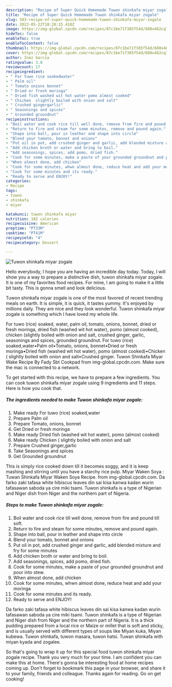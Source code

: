```yaml
---
description: "Recipe of Super Quick Homemade Tuwon shinkafa miyar zogale"
title: "Recipe of Super Quick Homemade Tuwon shinkafa miyar zogale"
slug: 583-recipe-of-super-quick-homemade-tuwon-shinkafa-miyar-zogale
date: 2022-05-22T18:28:15.418Z
image: https://img-global.cpcdn.com/recipes/87c1be71f385f54d/680x482cq70/tuwon-shinkafa-miyar-zogale-recipe-main-photo.jpg
hideToc: false
enableToc: true
enableTocContent: false
thumbnail: https://img-global.cpcdn.com/recipes/87c1be71f385f54d/680x482cq70/tuwon-shinkafa-miyar-zogale-recipe-main-photo.jpg
cover: https://img-global.cpcdn.com/recipes/87c1be71f385f54d/680x482cq70/tuwon-shinkafa-miyar-zogale-recipe-main-photo.jpg
author: Inez Garcia
ratingvalue: 3.8
reviewcount: 17
recipeingredient:
- " For tuwo rice soakedwater"
- " Palm oil"
- " Tomato onions bonnet"
- " Dried or fresh moringa"
- " Dried fish washed wit hot water pomo almost cooked"
- " Chicken  slightly boiled with onion and salt"
- " Crushed gingergarlic"
- " Seasonings and spices"
- " Grounded groundnut"
recipeinstructions:
- "Boil water and cook rice till well done, remove from fire and pound till soft."
- "Return to fire and steam for some minutes, remove and pound again."
- "Shape into ball, pour in leather and shape into circle"
- "Blend your tomato, bonnet and onions"
- "Put oil in pot, add crushed ginger and garlic, add blended mixture and fry for some minutes"
- "Add chicken broth or water and bring to boil."
- "Add seasonings, spices, add pomo, dried fish."
- "Cook for some minutes, make a paste of your grounded groundnut and pour into stew."
- "When almost done, add chicken"
- "Cook for some minutes, whwn almost done, reduce heat and add your moringa"
- "Cook for some minutes and its ready."
- "Ready to serve and ENJOY!"
categories:
- Recipe
tags:
- tuwon
- shinkafa
- miyar

katakunci: tuwon shinkafa miyar 
nutrition: 182 calories
recipecuisine: American
preptime: "PT33M"
cooktime: "PT41M"
recipeyield: "4"
recipecategory: Dessert

---
```



![Tuwon shinkafa miyar zogale](https://img-global.cpcdn.com/recipes/87c1be71f385f54d/680x482cq70/tuwon-shinkafa-miyar-zogale-recipe-main-photo.jpg)

Hello everybody, I hope you are having an incredible day today. Today, I will show you a way to prepare a distinctive dish, tuwon shinkafa miyar zogale. It is one of my favorites food recipes. For mine, I am going to make it a little bit tasty. This is gonna smell and look delicious.

Tuwon shinkafa miyar zogale is one of the most favored of recent trending meals on earth. It is simple, it is quick, it tastes yummy. It's enjoyed by millions daily. They are nice and they look wonderful. Tuwon shinkafa miyar zogale is something which I have loved my whole life.

For tuwo (rice) soaked, water, palm oil, tomato, onions, bonnet, dried or fresh moringa, dried fish (washed wit hot water), pomo (almost cooked), chicken (slightly boiled with onion and salt, crushed ginger, garlic, seasonings and spices, grounded groundnut. For tuwo (rice) soaked,water•Palm oil•Tomato, onions, bonnet•Dried or fresh moringa•Dried fish (washed wit hot water), pomo (almost cooked)•Chicken ( slightly boiled with onion and salt•Crushed ginger. Tuwon Shinkafa Miyar Wake Recipe By Fady Sbt Cookpad from img-global.cpcdn.com. Make sure the mac is connected to a network.


To get started with this recipe, we have to prepare a few ingredients. You can cook tuwon shinkafa miyar zogale using 9 ingredients and 11 steps. Here is how you cook that.

<!--inarticleads1-->

##### The ingredients needed to make Tuwon shinkafa miyar zogale:

1. Make ready  For tuwo (rice) soaked,water
1. Prepare  Palm oil
1. Prepare  Tomato, onions, bonnet
1. Get  Dried or fresh moringa
1. Make ready  Dried fish (washed wit hot water), pomo (almost cooked)
1. Make ready  Chicken ( slightly boiled with onion and salt
1. Prepare  Crushed ginger,garlic
1. Take  Seasonings and spices
1. Get  Grounded groundnut


This is simply rice cooked down till it becomes soggy, and it is keep mashing and stirring until you have a starchy rice pulp. Miyar Waken Soya : Tuwan Shinkafa Miyar Waken Soya Recipe. from img-global.cpcdn.com. Da farko zaki tafasa white hibiscus leaves din sai kisa kanwa kadan wurin tafasawan saboda ya cire miki tsami. Tuwon shinkafa is a type of Nigerian and Niger dish from Niger and the northern part of Nigeria. 

<!--inarticleads2-->

##### Steps to make Tuwon shinkafa miyar zogale:

1. Boil water and cook rice till well done, remove from fire and pound till soft.
1. Return to fire and steam for some minutes, remove and pound again.
1. Shape into ball, pour in leather and shape into circle
1. Blend your tomato, bonnet and onions
1. Put oil in pot, add crushed ginger and garlic, add blended mixture and fry for some minutes
1. Add chicken broth or water and bring to boil.
1. Add seasonings, spices, add pomo, dried fish.
1. Cook for some minutes, make a paste of your grounded groundnut and pour into stew.
1. When almost done, add chicken
1. Cook for some minutes, whwn almost done, reduce heat and add your moringa
1. Cook for some minutes and its ready.
1. Ready to serve and ENJOY!

Da farko zaki tafasa white hibiscus leaves din sai kisa kanwa kadan wurin tafasawan saboda ya cire miki tsami. Tuwon shinkafa is a type of Nigerian and Niger dish from Niger and the northern part of Nigeria. It is a thick pudding prepared from a local rice or Maize or millet that is soft and sticky, and is usually served with different types of soups like Miyan kuka, Miyan kubewa. Tuwon shinkafa, tuwon masara, tuwon hatsi. Tuwan shinkafa with miyan kyada and zogalee. 

So that's going to wrap it up for this special food tuwon shinkafa miyar zogale recipe. Thank you very much for your time. I am confident you can make this at home. There's gonna be interesting food at home recipes coming up. Don't forget to bookmark this page in your browser, and share it to your family, friends and colleague. Thanks again for reading. Go on get cooking!
